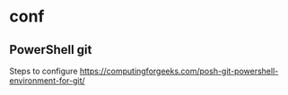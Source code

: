 # conf

## PowerShell git

Steps to configure https://computingforgeeks.com/posh-git-powershell-environment-for-git/
